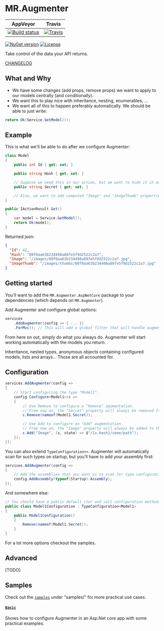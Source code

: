 # MR.Augmenter

AppVeyor | Travis
---------|-------
[![Build status](https://img.shields.io/appveyor/ci/mrahhal/mr-augmenter/master.svg)](https://ci.appveyor.com/project/mrahhal/mr-augmenter) | [![Travis](https://img.shields.io/travis/mrahhal/MR.Augmenter.svg)](https://travis-ci.org/mrahhal/MR.Augmenter)

[![NuGet version](https://img.shields.io/nuget/v/MR.Augmenter.svg)](https://www.nuget.org/packages/MR.Augmenter)
[![License](https://img.shields.io/badge/license-MIT-blue.svg)](https://opensource.org/licenses/MIT)

Take control of the data your API returns.

[CHANGELOG](CHANGELOG.md)

## What and Why
- We have some changes (add props, remove props) we want to apply to our models centrally (and conditionally).
- We want this to play nice with inheritance, nesting, enumerables, ...
- We want all of this to happen preferably automatically. We should be able to just write:

```cs
return Ok(Service.GetModel());
```

## Example
This is what we'll be able to do after we configure Augmenter:

```cs
class Model
{
    public int Id { get; set; }

    public string Hash { get; set; }

    // Suppose we need this in our action, but we want to hide it in our response.
    public string Secret { get; set; }

    // Also, we want to add computed "Image" and "ImageThumb" properties.
}
```

```cs
public IActionResult Get()
{
    var model = Service.GetModel();
    return Ok(model);
}
```

Returned json:
```json
{
  "Id": 42,
  "Hash": "80f0aa63b234498a88fe5f9d2522c2a7",
  "Image": "/images/80f0aa63b234498a88fe5f9d2522c2a7.jpg",
  "ImageThumb": "/images/thumbs/80f0aa63b234498a88fe5f9d2522c2a7.jpg"
}
```

## Getting started

You'll want to add the `MR.Augmenter.AspNetCore` package to your dependencies (which depends on `MR.Augmenter`).

Add Augmenter and configure global options:

```cs
services
    .AddAugmenter(config => { ... })
    .ForMvc(); // This will add a global filter that will handle augmenting models you return from actions.
```

From here on out, simply do what you always do. Augmenter will start working automatically with the models you return.

Inheritance, nested types, anonymous objects containing configured models, lists and arrays... Those are all accounted for.

## Configuration

```cs
services.AddAugmenter(config =>
{
    // Start configuring the type "Model1".
    config.Configure<Model1>(c =>
    {
        // Use Remove to configure a "Remove" agumentation.
        // From now on, the "Secret" property will always be removed from the response.
        c.Remove(nameof(Model1.Secret));

        // Use Add to configure an "Add" augmentation.
        // From now on, the "Image" property will always be added to the response.
        c.Add("Image", (x, state) => $"/{x.Hash}/some/path");
    });
});
```

You can also extend `TypeConfiguration<>`. Augmenter will automatically scan for such types on startup, but you'll have to add your assembly first:

```cs
services.AddAugmenter(config =>
{
    // Add the assemblies that you want us to scan for type configuration classes.
    config.AddAssembly(typeof(Startup).Assembly);
});
```

And somewhere else:

```cs
// You should have a public default ctor and call configuration methods from it.
public class Model1Configuration : TypeConfiguration<Model1>
{
    public Model1Configuration()
    {
        Remove(nameof(Model1.Secret));
    }
}
```

For a lot more options checkout the samples.

## Advanced

[TODO]

## Samples
Check out the [`samples`](samples) under "samples/" for more practical use cases.

#### [`Basic`](samples/Basic)
Shows how to configure Augmenter in an Asp.Net core app with some practical examples.
